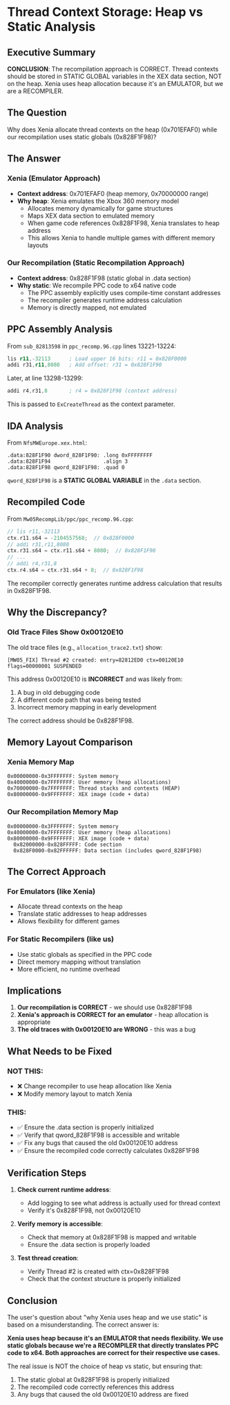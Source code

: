 # Thread Context Storage: Heap vs Static Analysis

## Executive Summary

**CONCLUSION**: The recompilation approach is CORRECT. Thread contexts should be stored in STATIC GLOBAL variables in the XEX data section, NOT on the heap. Xenia uses heap allocation because it's an EMULATOR, but we are a RECOMPILER.

## The Question

Why does Xenia allocate thread contexts on the heap (0x701EFAF0) while our recompilation uses static globals (0x828F1F98)?

## The Answer

### Xenia (Emulator Approach)
- **Context address**: 0x701EFAF0 (heap memory, 0x70000000 range)
- **Why heap**: Xenia emulates the Xbox 360 memory model
  - Allocates memory dynamically for game structures
  - Maps XEX data section to emulated memory
  - When game code references 0x828F1F98, Xenia translates to heap address
  - This allows Xenia to handle multiple games with different memory layouts

### Our Recompilation (Static Recompilation Approach)
- **Context address**: 0x828F1F98 (static global in .data section)
- **Why static**: We recompile PPC code to x64 native code
  - The PPC assembly explicitly uses compile-time constant addresses
  - The recompiler generates runtime address calculation
  - Memory is directly mapped, not emulated

## PPC Assembly Analysis

From `sub_82813598` in `ppc_recomp.96.cpp` lines 13221-13224:

```asm
lis r11,-32113      ; Load upper 16 bits: r11 = 0x828F0000
addi r31,r11,8080   ; Add offset: r31 = 0x828F1F90
```

Later, at line 13298-13299:
```asm
addi r4,r31,8       ; r4 = 0x828F1F98 (context address)
```

This is passed to `ExCreateThread` as the context parameter.

## IDA Analysis

From `NfsMWEurope.xex.html`:

```
.data:828F1F90 dword_828F1F90: .long 0xFFFFFFFF
.data:828F1F94                 .align 3
.data:828F1F98 qword_828F1F98: .quad 0
```

`qword_828F1F98` is a **STATIC GLOBAL VARIABLE** in the `.data` section.

## Recompiled Code

From `Mw05RecompLib/ppc/ppc_recomp.96.cpp`:

```cpp
// lis r11,-32113
ctx.r11.s64 = -2104557568;  // 0x828F0000
// addi r31,r11,8080
ctx.r31.s64 = ctx.r11.s64 + 8080;  // 0x828F1F90
// ...
// addi r4,r31,8
ctx.r4.s64 = ctx.r31.s64 + 8;  // 0x828F1F98
```

The recompiler correctly generates runtime address calculation that results in 0x828F1F98.

## Why the Discrepancy?

### Old Trace Files Show 0x00120E10

The old trace files (e.g., `allocation_trace2.txt`) show:
```
[MW05_FIX] Thread #2 created: entry=82812ED0 ctx=00120E10 flags=00000001 SUSPENDED
```

This address 0x00120E10 is **INCORRECT** and was likely from:
1. A bug in old debugging code
2. A different code path that was being tested
3. Incorrect memory mapping in early development

The correct address should be 0x828F1F98.

## Memory Layout Comparison

### Xenia Memory Map
```
0x00000000-0x3FFFFFFF: System memory
0x40000000-0x7FFFFFFF: User memory (heap allocations)
0x70000000-0x7FFFFFFF: Thread stacks and contexts (HEAP)
0x80000000-0x9FFFFFFF: XEX image (code + data)
```

### Our Recompilation Memory Map
```
0x00000000-0x3FFFFFFF: System memory
0x40000000-0x7FFFFFFF: User memory (heap allocations)
0x80000000-0x9FFFFFFF: XEX image (code + data)
  0x82000000-0x828FFFFF: Code section
  0x828F0000-0x82FFFFFF: Data section (includes qword_828F1F98)
```

## The Correct Approach

### For Emulators (like Xenia)
- Allocate thread contexts on the heap
- Translate static addresses to heap addresses
- Allows flexibility for different games

### For Static Recompilers (like us)
- Use static globals as specified in the PPC code
- Direct memory mapping without translation
- More efficient, no runtime overhead

## Implications

1. **Our recompilation is CORRECT** - we should use 0x828F1F98
2. **Xenia's approach is CORRECT for an emulator** - heap allocation is appropriate
3. **The old traces with 0x00120E10 are WRONG** - this was a bug

## What Needs to be Fixed

### NOT THIS:
- ❌ Change recompiler to use heap allocation like Xenia
- ❌ Modify memory layout to match Xenia

### THIS:
- ✅ Ensure the .data section is properly initialized
- ✅ Verify that qword_828F1F98 is accessible and writable
- ✅ Fix any bugs that caused the old 0x00120E10 address
- ✅ Ensure the recompiled code correctly calculates 0x828F1F98

## Verification Steps

1. **Check current runtime address**:
   - Add logging to see what address is actually used for thread context
   - Verify it's 0x828F1F98, not 0x00120E10

2. **Verify memory is accessible**:
   - Check that memory at 0x828F1F98 is mapped and writable
   - Ensure the .data section is properly loaded

3. **Test thread creation**:
   - Verify Thread #2 is created with ctx=0x828F1F98
   - Check that the context structure is properly initialized

## Conclusion

The user's question about "why Xenia uses heap and we use static" is based on a misunderstanding. The correct answer is:

**Xenia uses heap because it's an EMULATOR that needs flexibility. We use static globals because we're a RECOMPILER that directly translates PPC code to x64. Both approaches are correct for their respective use cases.**

The real issue is NOT the choice of heap vs static, but ensuring that:
1. The static global at 0x828F1F98 is properly initialized
2. The recompiled code correctly references this address
3. Any bugs that caused the old 0x00120E10 address are fixed

